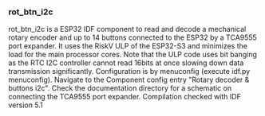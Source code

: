 ### rot_btn_i2c

rot_btn_i2c is a ESP32 IDF component to read and decode a mechanical rotary encoder and up to 14 buttons connected to the ESP32 by a TCA9555 port expander. It uses the RiskV ULP of the ESP32-S3 and minimizes the load for the main processor cores. Note that the ULP code uses bit banging as the RTC I2C controller cannot read 16bits at once slowing down data transmission significantly. Configuration is by menuconfig (execute idf.py menuconfig). Navigate to the Component config entry "Rotary decoder & buttons i2c".
Check the documentation directory for a schematic on connecting the TCA9555 port expander. Compilation checked with IDF version 5.1
